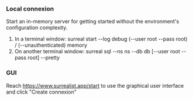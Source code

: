### Local connexion
Start an in-memory server for getting started without the environment's configuration complexity.
1. In a terminal window:
surreal start --log debug (--user root --pass root) / (--unauthenticated) memory
2. On another terminal window:
surreal sql --ns ns --db db [--user root --pass root] --pretty

### GUI
Reach https://www.surrealist.app/start to use the graphical user interface and click "Create connexion"